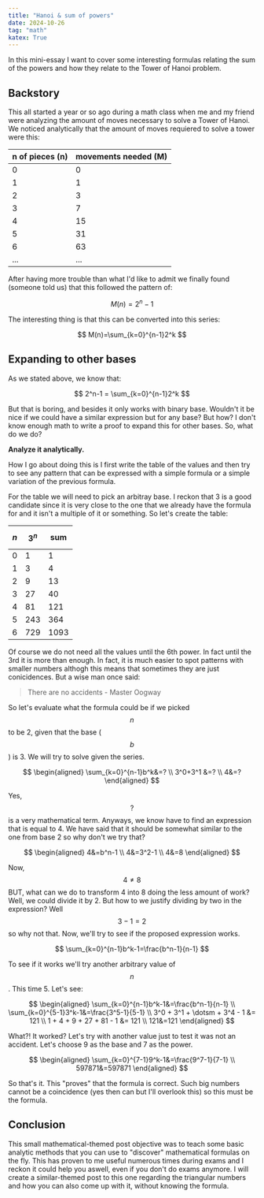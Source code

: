 ```yaml
---
title: "Hanoi & sum of powers"
date: 2024-10-26
tag: "math"
katex: True
---
```


In this mini-essay I want to cover some interesting formulas relating the sum of the powers and how they relate to the Tower of Hanoi problem.

<!--more-->

## Backstory

This all started a year or so ago during a math class when me and my friend were analyzing the amount of moves necessary to solve a Tower of Hanoi. We noticed analytically that the amount of moves requiered to solve a tower were this:

| n of pieces (n) | movements needed (M) |
| --------------- | -------------------- |
| 0               | 0                    |
| 1               | 1                    |
| 2               | 3                    |
| 3               | 7                    |
| 4               | 15                   |
| 5               | 31                   |
| 6               | 63                   |
| ...             | ...                  |

After having more trouble than what I'd like to admit we finally found (someone told us) that this followed the pattern of:

$$
M(n) = 2^n-1
$$

The interesting thing is that this can be converted into this series:

$$
M(n)=\sum_{k=0}^{n-1}2^k
$$

## Expanding to other bases

As we stated above, we know that:

$$
2^n-1 = \sum_{k=0}^{n-1}2^k
$$

But that is boring, and besides it only works with binary base. Wouldn't it be nice if we could have a similar expression but for any base? But how? I don't know enough math to write a proof to expand this for other bases. So, what do we do?

**Analyze it analytically.**

How I go about doing this is I first write the table of the values and then try to see any pattern that can be expressed with a simple formula or a simple variation of the previous formula. 

For the table we will need to pick an arbitray base. I reckon that 3 is a good candidate since it is very close to the one that we already have the formula for and it isn't a multiple of it or something. So let's create the table:



| $$n$$ | $$3^n$$ | sum  |
| ----- | ------- | ---- |
| 0     | 1       | 1    |
| 1     | 3       | 4    |
| 2     | 9       | 13   |
| 3     | 27      | 40   |
| 4     | 81      | 121  |
| 5     | 243     | 364  |
| 6     | 729     | 1093 |

Of course we do not need all the values until the 6th power. In fact until the 3rd it is more than enough. In fact, it is much easier to spot patterns with smaller numbers althogh this means that sometimes they are just conicidences. But a wise man once said:

> There are no accidents - Master Oogway

So let's evaluate what the formula could be if we picked $$n$$ to be 2, given that the base ($$b$$) is 3. We will try to solve given the series.

$$
\begin{aligned}
   \sum_{k=0}^{n-1}b^k&=? \\
   3^0+3^1 &=? \\
   4&=?
\end{aligned}
$$

Yes, $$?$$ is a very mathematical term. Anyways, we know have to find an expression that is equal to 4. We have said that it should be somewhat similar to the one from base 2 so why don't we try that?

$$
\begin{aligned}
4&=b^n-1 \\
4&=3^2-1 \\
4&=8
\end{aligned}
$$

Now, $$4 \neq 8$$ BUT, what can we do to transform 4 into 8 doing the less amount of work? Well, we could divide it by 2. But how to we justify dividing by two in the expression? Well $$3-1=2$$ so why not that. Now, we'll try to see if the proposed expression works.

$$
\sum_{k=0}^{n-1}b^k-1=\frac{b^n-1}{n-1}
$$

To see if it works we'll try another arbitrary value of $$n$$. This time 5. Let's see:

$$
\begin{aligned}
\sum_{k=0}^{n-1}b^k-1&=\frac{b^n-1}{n-1} \\
\sum_{k=0}^{5-1}3^k-1&=\frac{3^5-1}{5-1} \\
3^0 + 3^1 + \dotsm + 3^4 - 1 &= 121 \\
1 + 4 + 9 + 27 + 81 - 1 &= 121 \\
121&=121
\end{aligned}
$$

What?! It worked? Let's try with another value just to test it was not an accident. Let's choose 9 as the base and 7 as the power.

$$
\begin{aligned}
\sum_{k=0}^{7-1}9^k-1&=\frac{9^7-1}{7-1} \\
597871&=597871
\end{aligned}
$$

So that's it. This "proves" that the formula is correct. Such big numbers cannot be a coincidence (yes then can but I'll overlook this) so this must be the formula. 

## Conclusion

This small mathematical-themed post objective was to teach some basic analytic methods that you can use to "discover" mathematical formulas on the fly. This has proven to me useful numerous times during exams and I reckon it could help you aswell, even if you don't do exams anymore. I will create a similar-themed post to this one regarding the triangular numbers and how you can also come up with it, without knowing the formula.